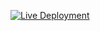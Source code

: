 [![Live Deployment](https://github.com/wolfkidsounds/www.producermeeting.com/actions/workflows/deployment.yml/badge.svg?branch=master)](https://github.com/wolfkidsounds/www.producermeeting.com/actions/workflows/deployment.yml)
